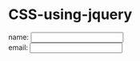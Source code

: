 # CSS-using-jquery
<!DOCTYPE html>
<html>
<head>
<script src="http://ajax.googleapis.com/ajax/libs/jquery/2.1.3/jquery.min.js"></script>
<script>
$(document).ready(function(){
$("input").focus(function(){
$(this).css("background-color","blue");
});
$("input").blur(function(){
$(this).css("background-color","red");
});
});
</script>
</head>
<body>
name: <input type="text" name="full name"><br>
email: <input type="text" name="email">
</body>
</html>
